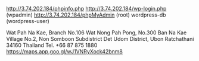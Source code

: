 
http://3.74.202.184/phpinfo.php
http://3.74.202.184/wp-login.php (wpadmin)
http://3.74.202.184/phpMyAdmin (root)
wordpress-db (wordpress-user)

Wat Pah Na Kae, Branch No.106
Wat Nong Pah Pong, No.300 Ban Na Kae
Village No.2, Non Somboon Subdistrict
Det Udom District, Ubon Ratchathani 34160 Thailand
Tel. +66 87 875 1880
https://maps.app.goo.gl/wJ1VNRyXock42bnm8
